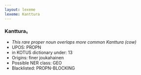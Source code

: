 ```yaml
---
layout: lexeme
lexeme: Kanttura
---
```


###  Kanttura₁

* _This rare proper noun overlaps more common *Kanttura* (cow)_
* UPOS:  PROPN
* in KOTUS dictionary under:  13
* Origins: finer joukahainen 
* Possible NER class:  GEO
* Blacklisted:  PROPN-BLOCKING

